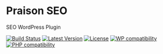 # Praison SEO

SEO WordPress Plugin

[![Build Status](https://travis-ci.org/Praison/seo-wordpress.svg?branch=master)](https://travis-ci.org/Praison/seo-wordpress)
[![Latest Version](https://poser.pugx.org/praison/seo-wordpress/v/stable.png)](https://packagist.org/packages/praison/seo-wordpress)
[![License](https://poser.pugx.org/praison/seo-wordpress/license.svg)](https://packagist.org/packages/praison/seo-wordpress)
[![WP compatibility](https://plugintests.com/plugins/seo-wordpress/wp-badge.svg)](https://plugintests.com/plugins/seo-wordpress/latest-report)
[![PHP compatibility](https://plugintests.com/plugins/seo-wordpress/php-badge.svg)](https://plugintests.com/plugins/seo-wordpress/latest-report)
